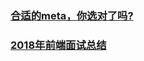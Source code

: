 ### [合适的meta，你选对了吗?](https://juejin.im/post/5c08bb31518825371057fcd0)
### [2018年前端面试总结](https://juejin.im/post/5bee888fe51d4557fe34e356)
